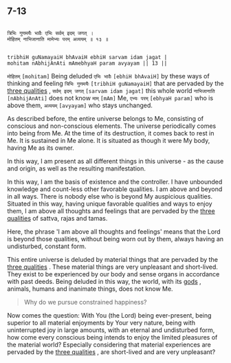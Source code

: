 ## 7-13


```shloka-sa

त्रिभिः गुणमयैः भावैः एभिः सर्वम् इदम् जगत् ।
मोहितम् नाभिजानाति मामेभ्यः परम् अव्ययम् ॥ १३ ॥

```
```shloka-sa-hk

tribhiH guNamayaiH bhAvaiH ebhiH sarvam idam jagat |
mohitam nAbhijAnAti mAmebhyaH param avyayam || 13 ||

```
`मोहितम्` `[mohitam]` Being deluded `एभिः भावैः` `[ebhiH bhAvaiH]` by these ways of thinking and feeling `त्रिभिः गुणमयैः` `[tribhiH guNamayaiH]` that are pervaded by the 
[three qualities](satva_rajas_tamas_effects)
, `सर्वम् इदम् जगत्` `[sarvam idam jagat]` this whole world `नाभिजानाति` `[nAbhijAnAti]` does not know `माम्` `[mAm]` Me, `एभ्यः परम्` `[ebhyaH param]` who is above them, `अव्ययम्` `[avyayam]` who stays unchanged.

<a name='universe_as_his_body'></a>
As described before, the entire universe belongs to Me, consisting of conscious and non-conscious elements. The universe periodically comes into being from Me. At the time of its destruction, it comes back to rest in Me. It is sustained in Me alone. It is situated as though it were My body, having Me as its owner. 

In this way, I am present as all different things in this universe - as the cause and origin, as well as the resulting manifestation.

In this way, I am the basis of existence and the controller. I have unbounded knowledge and count-less other favorable qualities. I am above and beyond in all ways. There is nobody else who is beyond My auspicious qualities. Situated in this way, having unique favorable qualities and ways to enjoy them, I am above all thoughts and feelings that are pervaded by the 
[three qualities](satva_rajas_tamas)
 of sattva, rajas and tamas. 

Here, the phrase 'I am above all thoughts and feelings' means that the Lord is beyond those qualities, without being worn out by them, always having an undisturbed, constant form.

This entire universe is deluded by material things that are pervaded by the 
[three qualities](satva_rajas_tamas)
. These material things are very unpleasant and short-lived. They exist to be experienced by our body and sense organs in accordance with past deeds. Being deluded in this way, the world, with its 
[gods](4-12.md#gods_and_other_powers)
, animals, humans and inanimate things, does not know Me.



<a name='applopener_122'></a>
> Why do we pursue constrained happiness?



Now comes the question: With You (the Lord) being ever-present, being superior to all material enjoyments by Your very nature, being with uninterrupted joy in large amounts, with an eternal and undisturbed form, how come every conscious being intends to enjoy the limited pleasures of the material world? Especially considering that material experiences are pervaded by the 
[three qualities](satva_rajas_tamas)
, are short-lived and are very unpleasant?


